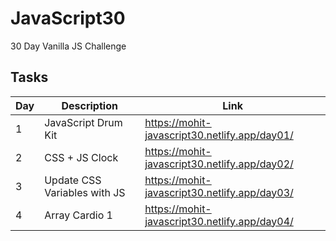 # JavaScript30
30 Day Vanilla JS Challenge

## Tasks

| Day | Description | Link |
| --- | --- | --- |
| 1 | JavaScript Drum Kit | https://mohit-javascript30.netlify.app/day01/ |
| 2 | CSS + JS Clock | https://mohit-javascript30.netlify.app/day02/ |
| 3 | Update CSS Variables with JS | https://mohit-javascript30.netlify.app/day03/ |
| 4 | Array Cardio 1 | https://mohit-javascript30.netlify.app/day04/ |

